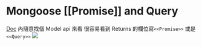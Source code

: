 # Mongoose [[Promise]] and Query
[Doc](https://mongoosejs.com/docs/api/model.html#model_Model.deleteMany) 內隨意找個 Model api 來看
很容易看到 Returns 的欄位寫`<<Promise>>` 或是 `<<Query>>`
![](https://i.imgur.com/OXUil3B.png)
